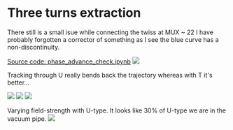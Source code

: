 # Three turns extraction

 There still is a small isue while connecting the twiss at MUX ~ 22 I have probably forgotten a corrector of something as I see the blue curve has a non-discontinuity.

[Source code: phase_advance_check.ipynb](https://gitlab.cern.ch/eljohnso/acc-models-tls-eliott-fork/-/blob/59171358f877af9d5a0737caebca5b31fb73283b/ps_extraction/east-fast-extraction/Check%20scripts/phase_advance_check.ipynb)
![](https://codimd.web.cern.ch/uploads/upload_b0397a259c21e638ff67650fb659121d.png)


Tracking through U really bends back the trajectory whereas with T it's better...

![](https://codimd.web.cern.ch/uploads/upload_73b41badb71deb2fce44cfdfa276b1a7.png)
![](https://codimd.web.cern.ch/uploads/upload_3c164efc9dc729698042d02186684db2.png)
![](https://codimd.web.cern.ch/uploads/upload_95ab6320ebbd28124d7f5b3e35181318.png)

Varying field-strength with U-type. It looks like 30% of U-type we are in the vacuum pipe.
![](https://codimd.web.cern.ch/uploads/upload_6e8db74e103a2e7fde7639e65c39c827.png)
